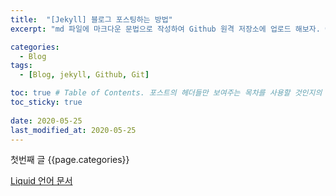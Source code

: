 ```yaml
---
title:  "[Jekyll] 블로그 포스팅하는 방법"
excerpt: "md 파일에 마크다운 문법으로 작성하여 Github 원격 저장소에 업로드 해보자. 에디터는 Visual Studio code 사용! 로컬 서버에서 확인도 해보자. "

categories:
  - Blog
tags:
  - [Blog, jekyll, Github, Git]

toc: true # Table of Contents. 포스트의 헤더들만 보여주는 목차를 사용할 것인지의 여부. true 로 해주면 포스트의 목차가 보이게 된다.
toc_sticky: true
 
date: 2020-05-25
last_modified_at: 2020-05-25
---
```


첫번째 글 {{page.categories}}

[Liquid 언어 문서](https://shopify.github.io/liquid/)